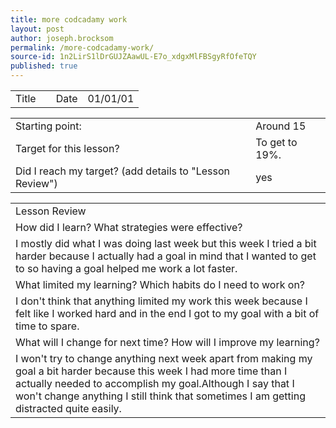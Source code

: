 ```yaml
---
title: more codcadamy work
layout: post
author: joseph.brocksom
permalink: /more-codcadamy-work/
source-id: 1n2LirS1lDrGUJZAawUL-E7o_xdgxMlFBSgyRfOfeTQY
published: true
---
```

<table>
  <tr>
    <td>Title</td>
    <td></td>
    <td>Date</td>
    <td>01/01/01</td>
  </tr>
</table>


<table>
  <tr>
    <td>Starting point:</td>
    <td>Around 15</td>
  </tr>
  <tr>
    <td>Target for this lesson?</td>
    <td>To get to 19%.</td>
  </tr>
  <tr>
    <td>Did I reach my target? 
(add details to "Lesson Review")</td>
    <td> yes</td>
  </tr>
</table>


<table>
  <tr>
    <td>Lesson Review</td>
  </tr>
  <tr>
    <td>How did I learn? What strategies were effective? </td>
  </tr>
  <tr>
    <td>I mostly did what I was doing last week but this week I tried a bit harder because I actually had a goal in mind that I wanted to get to so having a goal helped me work a lot faster.</td>
  </tr>
  <tr>
    <td>What limited my learning? Which habits do I need to work on? </td>
  </tr>
  <tr>
    <td>I don't think that anything limited my work this week because I felt like I worked hard and in the end I got to my goal with a bit of time to spare.</td>
  </tr>
  <tr>
    <td>What will I change for next time? How will I improve my learning?</td>
  </tr>
  <tr>
    <td>I won't try to change anything next week apart from making my goal a bit harder because this week I had more time than I actually needed to accomplish my goal.Although I say that I won't change anything I still think that sometimes I am getting distracted quite easily.</td>
  </tr>
</table>


